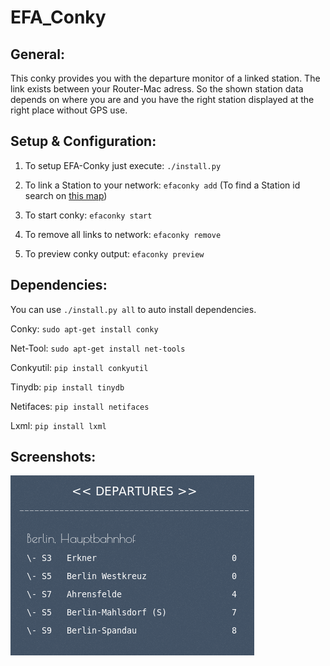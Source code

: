 <h1> EFA_Conky </h1>

General:
-------
This conky provides you with the departure monitor of a linked station. The link exists between your Router-Mac adress. So the shown station data depends on where you are and you have the right station displayed at the right place without GPS use.

Setup & Configuration:
---------
1. To setup EFA-Conky just execute:  `./install.py`

2. To link a Station to your network: `efaconky add`
  (To find a Station id search on [this map](https://github.com/TheNewCivilian/EFA-MAP))

3. To start conky:  `efaconky start`

4. To remove all links to network:  `efaconky remove`

5. To preview conky output:  `efaconky preview`


Dependencies:
------------
You can use `./install.py all` to auto install dependencies.

Conky:  `sudo apt-get install conky`

Net-Tool: `sudo apt-get install net-tools`

Conkyutil: `pip install conkyutil`

Tinydb: `pip install tinydb`

Netifaces: `pip install netifaces`

Lxml: `pip install lxml`


Screenshots:
-----------
![01](01.png)
